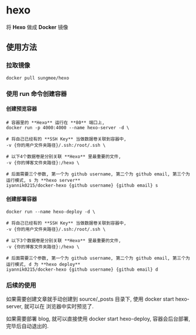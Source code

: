 # hexo

将 **Hexo** 做成 **Docker** 镜像

## 使用方法

### 拉取镜像

```
docker pull sungmee/hexo
```

### 使用 **run** 命令创建容器

#### 创建预览容器

```
# 容器里的 **Hexo** 运行在 **80** 端口上,
docker run -p 4000:4000 --name hexo-server -d \

# 将自己已经有的 **SSH Key** 当做数据卷关联到容器中,
-v {你的用户文件夹路径}/.ssh:/root/.ssh \

# 以下4个数据卷是分别关联 **Hexo** 里最重要的文件,
-v {你的博客文件夹路径}:/hexo \

# 后面需要三个参数, 第一个为 github username, 第二个为 github email, 第三个为运行模式, s 为 **hexo server**
iyannik0215/docker-hexo {github username} {github email} s
```

#### 创建部署容器

```
docker run --name hexo-deploy -d \

# 将自己已经有的 **SSH Key** 当做数据卷关联到容器中,
-v {你的用户文件夹路径}/.ssh:/root/.ssh \

# 以下3个数据卷是分别关联 **Hexo** 里最重要的文件,
-v {你的博客文件夹路径}:/hexo \

# 后面需要三个参数, 第一个为 github username, 第二个为 github email, 第三个为运行模式, d 为 **hexo deploy**
iyannik0215/docker-hexo {github username} {github email} d
```

### 后续的使用

如果需要创建文章就手动创建到 source/_posts 目录下, 使用 docker start hexo-server, 就可以在 浏览器中实时预览了.

如果需要部署 blog, 就可以直接使用 docker start hexo-deploy, 容器会后台部署, 完毕后自动退出的.
